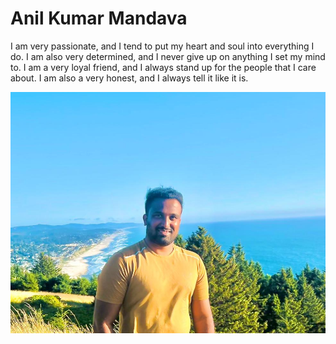 # Anil Kumar Mandava


I am very passionate, and I tend to put my heart and soul into everything I do. I am also very determined, and I never give up on anything I set my mind to. I am a very loyal friend, and I always stand up for the people that I care about. I am also a very honest, and I always tell it like it is.

![Portrait of Mine](https://github.com/AnilKumarMandava/assignment2-mandava/blob/main/WhatsApp%20Image%202022-08-19%20at%201.41.56%20PM%20(1).jpeg?raw=true)


